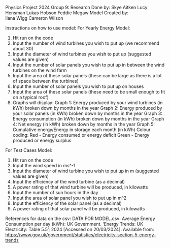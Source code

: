 Physics Project 2024
Group 9:
  Research Done by:
    Skye Aitken
    Lucy Hensman
    Lukas Hobson
    Feddie Megaw
  Model Created by:  
    Ilana Wigg
    Cameron Wilson

Instructions on how to use model:
For Yearly Energy Model:
1. Hit run on the code
2. Input the number of wind turbines you wish to put up (we recommend about 30)
3. Input the diameter of wind turbines you wish to put up (suggested values are given)
4. Input the number of solar panels you wish to put up in between the wind turbines on the wind farm
5. Input the area of these solar panels (these can be large as there is a lot of space between the turbines)
6. Input the number of solar panels you wish to put up on houses
7. Input the area of these solar panels (these need to be small enough to fit on a typical roof)
8. Graphs will display:
Graph 1: Energy produced by your wind turbines (in kWh) broken down by months in the year
Graph 2: Energy produced by your solar panels (in kWh) broken down by months in the year
Graph 3: Energy consumption (in kWh) broken down by months in the year
Graph 4: Net energy (in kWh) broken down by months in the year
Graph 5: Cumulative energy/Energy in storage each month (in kWh)
Colour coding:
Red - Energy consumed or energy deficit
Green - Energy produced or energy surplus

For Test Cases Model:
1. Hit run on the code
2. Input the wind speed in ms^-1
3. Input the diameter of wind turbine you wish to put up in m (suggested values are given)
4. Input the efficiency of the wind turbine (as a decimal)
5. A power rating of that wind turbine will be produced, in kilowatts
6. Input the number of sun hours in the day
7. Input the area of solar panel you wish to put up in m^2
8. Input the efficiency of the solar panel (as a decimal)
9. A power rating of that solar panel will be produced, in kilowatts

References for data on the csv:
DATA FOR MODEL.csv:
Average Energy Consumption per day (kWh): UK Government. ‘Energy Trends: UK Electricity: Table 5.5’; 2024 [Accessed on 20/03/2024]. Available from: https://www.gov.uk/government/statistics/electricity-section-5-energy-trends
